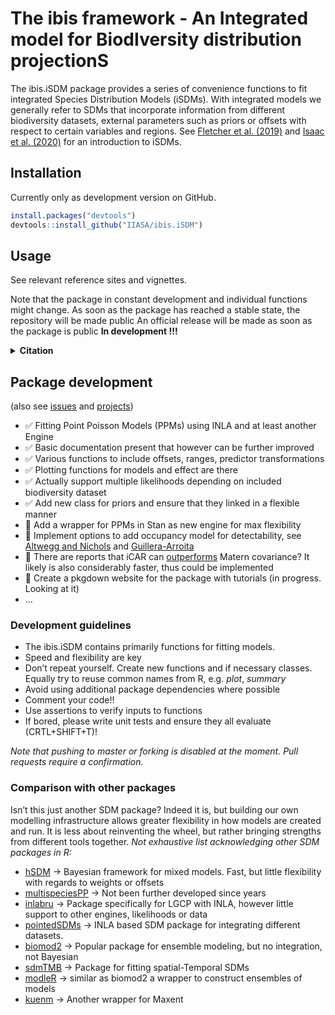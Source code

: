 
<!-- README.md is generated from README.Rmd. Please use this file for any edits-->

# The ibis framework - An **I**ntegrated model for **B**iod**I**versity distribution projection**S**

<!-- <a href='https://github.com/iiasa/rN2000'><img src="man/figures/logo.png" align="right"height=140/></a> --->
<!-- https://shields.io/  For Badges later -->

The ibis.iSDM package provides a series of convenience functions to fit
integrated Species Distribution Models (iSDMs). With integrated models
we generally refer to SDMs that incorporate information from different
biodiversity datasets, external parameters such as priors or offsets
with respect to certain variables and regions. See [Fletcher et
al. (2019)](https://onlinelibrary.wiley.com/doi/abs/10.1002/ecy.2710)
and [Isaac et
al. (2020)](https://linkinghub.elsevier.com/retrieve/pii/S0169534719302551)
for an introduction to iSDMs.

## Installation

Currently only as development version on GitHub.

``` r
install.packages("devtools")
devtools::install_github("IIASA/ibis.iSDM")
```

## Usage

See relevant reference sites and vignettes.

Note that the package in constant development and individual functions
might change. As soon as the package has reached a stable state, the
repository will be made public An official release will be made as soon
as the package is public **In development !!!**

<details>
<summary>
<b>Citation</b>
</summary>

<TODO>

</details>

## Package development

(also see [issues](https://github.com/iiasa/ibis.iSDM/issues) and
[projects](https://github.com/iiasa/ibis.iSDM/projects))

-   ✅ Fitting Point Poisson Models (PPMs) using INLA and at least
    another Engine
-   ✅ Basic documentation present that however can be further improved
-   ✅ Various functions to include offsets, ranges, predictor
    transformations
-   ✅ Plotting functions for models and effect are there
-   ✅ Actually support multiple likelihoods depending on included
    biodiversity dataset
-   ✅ Add new class for priors and ensure that they linked in a flexible
    manner
-   🚧 Add a wrapper for PPMs in Stan as new engine for max flexibility
-   🚧 Implement options to add occupancy model for detectability, see
    [Altwegg and
    Nichols](https://onlinelibrary.wiley.com/doi/abs/10.1111/2041-210X.13090)
    and [Guillera-Arroita](http://doi.wiley.com/10.1111/ecog.02445)
-   🚧 There are reports that iCAR can
    [outperforms](https://arxiv.org/pdf/1204.6087v1.pdf) Matern
    covariance? It likely is also considerably faster, thus could be
    implemented
-   🚧 Create a pkgdown website for the package with tutorials (in
    progress. Looking at it)
-   …

### Development guidelines

-   The ibis.iSDM contains primarily functions for fitting models.
-   Speed and flexibility are key
-   Don’t repeat yourself. Create new functions and if necessary
    classes. Equally try to reuse common names from R, e.g. *plot*,
    *summary*
-   Avoid using additional package dependencies where possible
-   Comment your code!!
-   Use assertions to verify inputs to functions
-   If bored, please write unit tests and ensure they all evaluate
    (CRTL+SHIFT+T)!

*Note that pushing to master or forking is disabled at the moment. Pull
requests require a confirmation.*

### Comparison with other packages

Isn’t this just another SDM package? Indeed it is, but building our own
modelling infrastructure allows greater flexibility in how models are
created and run. It is less about reinventing the wheel, but rather
bringing strengths from different tools together. *Not exhaustive list
acknowledging other SDM packages in R:*

-   [hSDM](https://github.com/ghislainv/hSDM) -&gt; Bayesian framework
    for mixed models. Fast, but little flexibility with regards to
    weights or offsets
-   [multispeciesPP](https://github.com/wfithian/multispeciesPP) -&gt;
    Not been further developed since years
-   [inlabru](https://github.com/inlabru-org/inlabru) -&gt; Package
    specifically for LGCP with INLA, however little support to other
    engines, likelihoods or data
-   [pointedSDMs](https://github.com/oharar/PointedSDMs) -&gt; INLA
    based SDM package for integrating different datasets.
-   [biomod2](https://github.com/biomodhub/biomod2) -&gt; Popular
    package for ensemble modeling, but no integration, not Bayesian
-   [sdmTMB](https://github.com/pbs-assess/sdmTMB) -&gt; Package for
    fitting spatial-Temporal SDMs
-   [modleR](https://github.com/Model-R/modleR) -&gt; similar as biomod2
    a wrapper to construct ensembles of models
-   [kuenm](https://peerj.com/articles/6281/) -&gt; Another wrapper for
    Maxent

<!-- get_contributors(org = "IIASA", repo = "ibis.iSDM") -->
